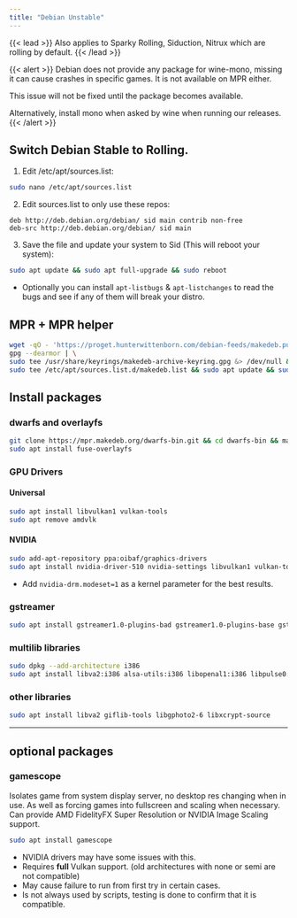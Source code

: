```yaml
---
title: "Debian Unstable"
---
```


{{< lead >}}
Also applies to Sparky Rolling, Siduction, Nitrux which are rolling by default.
{{< /lead >}}

{{< alert >}}
Debian does not provide any package for wine-mono, missing it can cause crashes in specific games. It is not available on MPR either.

This issue will not be fixed until the package becomes available.

Alternatively, install mono when asked by wine when running our releases.
{{< /alert >}}

## Switch Debian Stable to Rolling.
1. Edit /etc/apt/sources.list:
```bash
sudo nano /etc/apt/sources.list
```

2. Edit sources.list to only use these repos:
```text
deb http://deb.debian.org/debian/ sid main contrib non-free
deb-src http://deb.debian.org/debian/ sid main
```

3. Save the file and update your system to Sid (This will reboot your system):
```bash
sudo apt update && sudo apt full-upgrade && sudo reboot
```

- Optionally you can install `apt-listbugs` & `apt-listchanges` to read the bugs and see if any of them will break your distro.

## MPR + MPR helper
```bash
wget -qO - 'https://proget.hunterwittenborn.com/debian-feeds/makedeb.pub' | \
gpg --dearmor | \
sudo tee /usr/share/keyrings/makedeb-archive-keyring.gpg &> /dev/null && echo 'deb [signed-by=/usr/share/keyrings/makedeb-archive-keyring.gpg arch=all] https://proget.hunterwittenborn.com/ makedeb main' | \
sudo tee /etc/apt/sources.list.d/makedeb.list && sudo apt update && sudo apt install makedeb git && git clone https://mpr.hunterwittenborn.com/una-bin.git && cd una-bin && makedeb -si
```

## Install packages

### dwarfs and overlayfs
```bash
git clone https://mpr.makedeb.org/dwarfs-bin.git && cd dwarfs-bin && makedeb -si
sudo apt install fuse-overlayfs
```

### GPU Drivers

#### Universal
```bash
sudo apt install libvulkan1 vulkan-tools
sudo apt remove amdvlk
```

#### NVIDIA
```bash
sudo add-apt-repository ppa:oibaf/graphics-drivers
sudo apt install nvidia-driver-510 nvidia-settings libvulkan1 vulkan-tools
```
- Add `nvidia-drm.modeset=1` as a kernel parameter for the best results.


### gstreamer
```bash
sudo apt install gstreamer1.0-plugins-bad gstreamer1.0-plugins-base gstreamer1.0-plugins-good gstreamer1.0-plugins-ugly gstreamer1.0-vaapi libav-tools
```

### multilib libraries
```bash
sudo dpkg --add-architecture i386
sudo apt install libva2:i386 alsa-utils:i386 libopenal1:i386 libpulse0:i386
```

### other libraries
```bash
sudo apt install libva2 giflib-tools libgphoto2-6 libxcrypt-source
```

------------------------------------------

## optional packages

### gamescope
Isolates game from system display server, no desktop res changing when in use. As well as forcing games into fullscreen and scaling when necessary. Can provide AMD FidelityFX Super Resolution or NVIDIA Image Scaling support.

```bash
sudo apt install gamescope
```

- NVIDIA drivers may have some issues with this.
- Requires **full** Vulkan support. (old architectures with none or semi are not compatible)
- May cause failure to run from first try in certain cases.
- Is not always used by scripts, testing is done to confirm that it is compatible.

